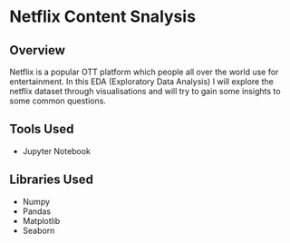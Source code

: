 # Netflix Content Snalysis
## Overview
Netflix is a popular OTT platform which people all over the world use for entertainment. 
In this EDA (Exploratory Data Analysis) I will explore the netflix dataset through visualisations and will try to gain some insights to some common questions.
## Tools Used
* Jupyter Notebook
## Libraries Used
* Numpy
* Pandas
* Matplotlib
* Seaborn
